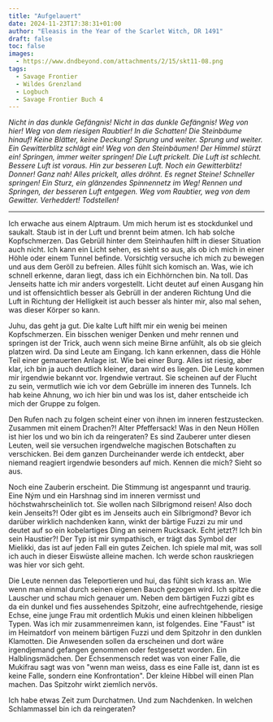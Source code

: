```yaml
---
title: "Aufgelauert"
date: 2024-11-23T17:38:31+01:00
author: "Eleasis in the Year of the Scarlet Witch, DR 1491"
draft: false
toc: false
images:
  - https://www.dndbeyond.com/attachments/2/15/skt11-08.png
tags: 
  - Savage Frontier
  - Wildes Grenzland
  - Logbuch
  - Savage Frontier Buch 4
---
```

 
_Nicht in das dunkle Gefängnis! Nicht in das dunkle Gefängnis! Weg von hier! Weg von dem riesigen Raubtier! In die Schatten! Die Steinbäume hinauf! Keine Blätter, keine Deckung! Sprung und weiter. Sprung und weiter. Ein Gewitterblitz schlägt ein! Weg von den Steinbäumen! Der Himmel stürzt ein! Springen, immer weiter springen! Die Luft prickelt. Die Luft ist schlecht. Bessere Luft ist voraus. Hin zur besseren Luft. Noch ein Gewitterblitz! Donner! Ganz nah! Alles prickelt, alles dröhnt. Es regnet Steine! Schneller springen! Ein Sturz, ein glänzendes Spinnennetz im Weg! Rennen und Springen, der besseren Luft entgegen. Weg vom Raubtier, weg von dem Gewitter. Verheddert! Todstellen!_
 
---
 
Ich erwache aus einem Alptraum. Um mich herum ist es stockdunkel und saukalt. Staub ist in der Luft und brennt beim atmen. Ich hab solche Kopfschmerzen. Das Gebrüll hinter dem Steinhaufen hilft in dieser Situation auch nicht. Ich kann ein Licht sehen, es sieht so aus, als ob ich mich in einer Höhle oder einem Tunnel befinde. Vorsichtig versuche ich mich zu bewegen und aus dem Geröll zu befreien. Alles fühlt sich komisch an. Was, wie ich schnell erkenne, daran liegt, dass ich ein Eichhörnchen bin. Na toll. Das Jenseits hatte ich mir anders vorgestellt. Licht deutet auf einen Ausgang hin und ist offensichtlich besser als Gebrüll in der anderen Richtung Und die Luft in Richtung der Helligkeit ist auch besser als hinter mir, also mal sehen, was dieser Körper so kann.
 
Juhu, das geht ja gut. Die kalte Luft hilft mir ein wenig bei meinen Kopfschmerzen. Ein bisschen weniger Denken und mehr rennen und springen ist der Trick, auch wenn sich meine Birne anfühlt, als ob sie gleich platzen wird. Da sind Leute am Eingang. Ich kann erkennen, dass die Höhle Teil einer gemauerten Anlage ist. Wie bei einer Burg. Alles ist riesig, aber klar, ich bin ja auch deutlich kleiner, daran wird es liegen. Die Leute kommen mir irgendwie bekannt vor. Irgendwie vertraut. Sie scheinen auf der Flucht zu sein, vermutlich wie ich vor dem Gebrülle im inneren des Tunnels. Ich hab keine Ahnung, wo ich hier bin und was los ist, daher entscheide ich mich der Gruppe zu folgen.
 
Den Rufen nach zu folgen scheint einer von ihnen im inneren festzustecken. Zusammen mit einem Drachen?! Alter Pfeffersack! Was in den Neun Höllen ist hier los und wo bin ich da reingeraten? Es sind Zauberer unter diesen Leuten, weil sie versuchen irgendwelche magischen Botschaften zu verschicken. Bei dem ganzen Durcheinander werde ich entdeckt, aber niemand reagiert irgendwie besonders auf mich. Kennen die mich? Sieht so aus.
 
Noch eine Zauberin erscheint. Die Stimmung ist angespannt und traurig. Eine Ným und ein Harshnag sind im inneren vermisst und höchstwahrscheinlich tot. Sie wollen nach Silbrigmond reisen! Also doch kein Jenseits?! Oder gibt es im Jenseits auch ein Silbrigmond? Bevor ich darüber wirklich nachdenken kann, winkt der bärtige Fuzzi zu mir und deutet auf so ein kobelartiges Ding an seinem Rucksack. Echt jetzt?! Ich bin sein Haustier?! Der Typ ist mir sympathisch, er trägt das Symbol der Mielikki, das ist auf jeden Fall ein gutes Zeichen. Ich spiele mal mit, was soll ich auch in dieser Eiswüste alleine machen. Ich werde schon rauskriegen was hier vor sich geht.
 
Die Leute nennen das Teleportieren und hui, das fühlt sich krass an. Wie wenn man einmal durch seinen eigenen Bauch gezogen wird. Ich spitze die Lauscher und schau mich genauer um. Neben dem bärtigen Fuzzi gibt es da ein dunkel und fies aussehendes Spitzohr, eine aufrechtgehende, riesige Echse, eine junge Frau mit ordentlich Mukis und einen kleinen hibbeligen Typen. Was ich mir zusammenreimen kann, ist folgendes. Eine "Faust" ist im Heimatdorf von meinem bärtigen Fuzzi und dem Spitzohr in den dunklen Klamotten. Die Anwesenden sollen da erscheinen und dort wäre irgendjemand gefangen genommen oder festgesetzt worden. Ein Halblingsmädchen. Der Echsenmensch redet was von einer Falle, die Mukifrau sagt was von "wenn man weiss, dass es eine Falle ist, dann ist es keine Falle, sondern eine Konfrontation". Der kleine Hibbel will einen Plan machen. Das Spitzohr wirkt ziemlich nervös.
 
Ich habe etwas Zeit zum Durchatmen. Und zum Nachdenken. In welchen Schlammassel bin ich da reingeraten?
